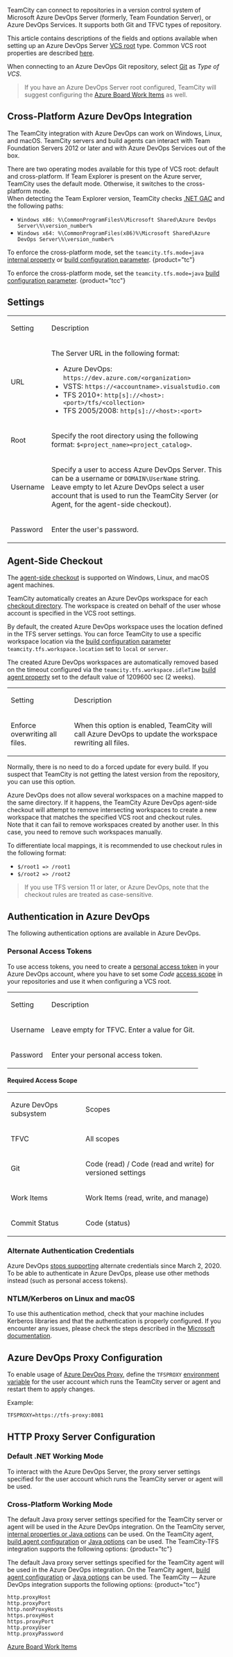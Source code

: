 [//]: # (title: Azure DevOps Server)
[//]: # (auxiliary-id: Azure DevOps Server;Team Foundation Server)

TeamCity can connect to repositories in a version control system of Microsoft Azure DevOps Server (formerly, Team Foundation Server), or Azure DevOps Services. It supports both Git and TFVC types of repository.

This article contains descriptions of the fields and options available when setting up an Azure DevOps Server [VCS root](vcs-root.md) type. Common VCS root properties are described [here](configuring-vcs-roots.md#Common+VCS+Root+Properties).

When connecting to an Azure DevOps Git repository, select [Git](git.md) as _Type of VCS_. 

>If you have an Azure DevOps Server root configured, TeamCity will suggest configuring the [Azure Board Work Items](azure-board-work-items.md) as well.

## Cross-Platform Azure DevOps Integration

The TeamCity integration with Azure DevOps can work on Windows, Linux, and macOS. TeamCity servers and build agents can interact with Team Foundation Servers 2012 or later and with Azure DevOps Services out of the box.

There are two operating modes available for this type of VCS root: default and cross-platform. If Team Explorer is present on the Azure server, TeamCity uses the default mode. Otherwise, it switches to the cross-platform mode.  
When detecting the Team Explorer version, TeamCity checks [.NET GAC](https://msdn.microsoft.com/en-us/library/yf1d93sz.aspx) and the following paths:
* `Windows x86: %\CommonProgramFiles%\Microsoft Shared\Azure DevOps Server\%\version_number%`
* `Windows x64: %\CommonProgramFiles(x86)%\Microsoft Shared\Azure DevOps Server\%\version_number%`

To enforce the cross-platform mode, set the `teamcity.tfs.mode=java` [internal property](server-startup-properties.md#TeamCity+Internal+Properties) or [build configuration parameter](configuring-build-parameters.md).
{product="tc"}

To enforce the cross-platform mode, set the `teamcity.tfs.mode=java` [build configuration parameter](configuring-build-parameters.md).
{product="tcc"}

## Settings

<table><tr>

<td>

Setting

</td>

<td>

Description

</td></tr><tr>

<td>

URL

</td>

<td>

The Server URL in the following format:
* Azure DevOps: `https://dev.azure.com/<organization>`
* VSTS: `https://<accountname>.visualstudio.com`
* TFS 2010+: `http[s]://<host>:<port>/tfs/<collection>`
* TFS 2005/2008: `http[s]://<host>:<port>`

</td></tr><tr>

<td>

Root

</td>

<td>

Specify the root directory using the following format: `$<project_name><project_catalog>`.

</td></tr><tr>

<td>

Username

</td>

<td>

Specify a user to access Azure DevOps Server. This can be a username or `DOMAIN\UserName` string.   
Leave empty to let Azure DevOps select a user account that is used to run the TeamCity Server (or Agent, for the agent-side checkout).

</td></tr><tr>

<td>

Password

</td>

<td>

Enter the user's password.

</td></tr></table>

## Agent-Side Checkout

The [agent-side checkout](vcs-checkout-mode.md#agent-checkout) is supported on Windows, Linux, and macOS agent machines.

TeamCity automatically creates an Azure DevOps workspace for each [checkout directory](build-checkout-directory.md). The workspace is created on behalf of the user whose account is specified in the VCS root settings.

By default, the created Azure DevOps workspace uses the location defined in the TFS server settings. You can force TeamCity to use a specific workspace location via the [build configuration parameter](configuring-build-parameters.md) `teamcity.tfs.workspace.location` set to `local` or `server`.

The created Azure DevOps workspaces are automatically removed based on the timeout configured via the `teamcity.tfs.workspace.idleTime` [build agent property](configure-agent-installation.md) set to the default value of 1209600 sec (2 weeks).

<table><tr>

<td>

Setting

</td>

<td>

Description

</td></tr><tr>

<td>

Enforce overwriting all files.

</td>

<td>

When this option is enabled, TeamCity will call Azure DevOps to update the workspace rewriting all files.

</td></tr></table>

Normally, there is no need to do a forced update for every build. If you suspect that TeamCity is not getting the latest version from the repository, you can use this option.

Azure DevOps does not allow several workspaces on a machine mapped to the same directory. If it happens, the TeamCity Azure DevOps agent-side checkout will attempt to remove intersecting workspaces to create a new workspace that matches the specified VCS root and checkout rules.  
Note that it can fail to remove workspaces created by another user. In this case, you need to remove such workspaces manually.

To differentiate local mappings, it is recommended to use checkout rules in the following format:
* `$/root1 => /root1`
* `$/root2 => /root2`

>If you use TFS version 11 or later, or Azure DevOps, note that the checkout rules are treated as case-sensitive.

<anchor name="TeamFoundationServer-azure-devops"/>
<anchor name="VisualStudioOnline"/>
<anchor name="vsts"/>
<anchor name="teamFoundationServerLive"/>

## Authentication in Azure DevOps

The following authentication options are available in Azure DevOps.

### Personal Access Tokens

To use access tokens, you need to create a [personal access token](https://www.visualstudio.com/en-us/docs/setup-admin/team-services/use-personal-access-tokens-to-authenticate) in your Azure DevOps account, where you have to set some _Code_ [access scope](#Required+Access+Scope) in your repositories and use it when configuring a VCS root.

<table><tr>

<td>

Setting

</td>

<td>

Description

</td></tr><tr>

<td>

Username

</td>

<td>

Leave empty for TFVC. Enter a value for Git.

</td></tr><tr>

<td>

Password

</td>

<td>

Enter your personal access token.

</td></tr></table>

#### Required Access Scope

<table><tr>

<td>

Azure DevOps subsystem

</td>

<td>

Scopes

</td></tr><tr>

<td>

TFVC

</td>

<td>

All scopes

</td></tr><tr>

<td>

Git

</td>

<td>

Code (read) / Code (read and write) for versioned settings

</td></tr><tr>

<td>

Work Items

</td>

<td>

Work Items (read, write, and manage)

</td></tr><tr>

<td>

Commit Status

</td>

<td>

Code (status)

</td></tr></table>

### Alternate Authentication Credentials

Azure DevOps [stops supporting](https://devblogs.microsoft.com/devops/azure-devops-will-no-longer-support-alternate-credentials-authentication/) alternate credentials since March 2, 2020. To be able to authenticate in Azure DevOps, please use other methods instead (such as personal access tokens).

### NTLM/Kerberos on Linux and macOS

To use this authentication method, check that your machine includes Kerberos libraries and that the authentication is properly configured. If you encounter any issues, please check the steps described in the [Microsoft documentation](https://msdn.microsoft.com/en-us/library/gg475929(v=vs.120).aspx#Anchor_3).

## Azure DevOps Proxy Configuration

To enable usage of [Azure DevOps Proxy](https://www.visualstudio.com/en-us/docs/setup-admin/tfs/install/install-proxy-setup-remote), define the `TFSPROXY` [environment variable](configuring-build-parameters.md#Environment+Variables) for the user account which runs the TeamCity server or agent and restart them to apply changes.

Example:

```Plain Text
TFSPROXY=https://tfs-proxy:8081
```

## HTTP Proxy Server Configuration

### Default .NET Working Mode

To interact with the Azure DevOps Server, the proxy server settings specified for the user account which runs the TeamCity server or agent will be used. 

### Cross-Platform Working Mode

The default Java proxy server settings specified for the TeamCity server or agent will be used in the Azure DevOps integration. On the TeamCity server, [internal properties or Java options](server-startup-properties.md) can be used. On the TeamCity agent, [build agent configuration](configure-agent-installation.md) or [Java options](configuring-build-agent-startup-properties.md) can be used. The TeamCity-TFS integration supports the following options:
{product="tc"}

The default Java proxy server settings specified for the TeamCity agent will be used in the Azure DevOps integration. On the TeamCity agent, [build agent configuration](configure-agent-installation.md) or [Java options](configuring-build-agent-startup-properties.md) can be used. The TeamCity — Azure DevOps integration supports the following options:
{product="tcc"}

```Plain Text
http.proxyHost
http.proxyPort
http.nonProxyHosts
https.proxyHost
https.proxyPort
http.proxyUser
http.proxyPassword
```

<seealso>
        <category ref="admin-guide">
            <a href="azure-board-work-items.md">Azure Board Work Items</a>
        </category>
</seealso>
